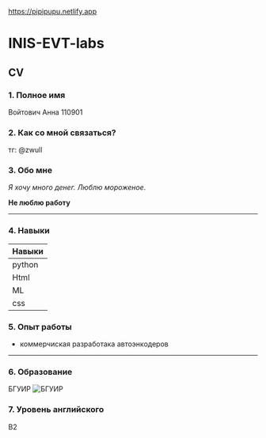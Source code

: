
https://pipipupu.netlify.app
 
# INIS-EVT-labs

## CV

### 1. Полное имя
Войтович Анна 110901

### 2. Как со мной связаться?
тг: @zwull

### 3. Обо мне
*Я хочу много денег. Люблю мороженое.*

**Не люблю работу**

***

### 4. Навыки
Навыки     |
-----------|
python     | 
Html       | 
ML         |  
css        |  





### 5. Опыт работы
* коммерчиская разработака автоэнкодеров

---

### 6. Образование
БГУИР
![БГУИР](/EVT/pics/bsuir.jpg "Учеба")

### 7. Уровень английского
B2
